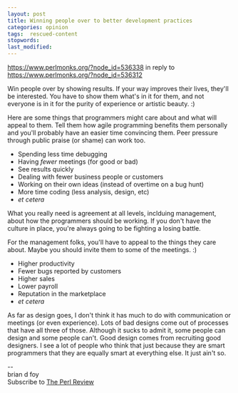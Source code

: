```yaml
---
layout: post
title: Winning people over to better development practices
categories: opinion
tags:  rescued-content
stopwords:
last_modified:
---
```


https://www.perlmonks.org/?node_id=536338
in reply to https://www.perlmonks.org/?node_id=536312

<p>
Win people over by showing results. If your way improves their lives, they'll be interested. You have to show them what's in it for them, and not everyone is in it for the purity of experience or artistic beauty. :)
</p>
<p>
Here are some things that programmers might care about and what will appeal to them. Tell them how agile programming benefits them personally and you'll probably have an easier time convincing them. Peer pressure through public praise (or shame) can work too.
</p>
<ul>
<li>Spending less time debugging
<li>Having <i>fewer</i> meetings (for good or bad)
<li>See results quickly
<li>Dealing with fewer business people or customers
<li>Working on their own ideas (instead of overtime on a bug hunt)
<li>More time coding (less analysis, design, etc)
<li><i>et cetera</i>
</ul>

<p>
What you really need is agreement at all levels, inclduing management, about how the programmers should be working. If you don't have the culture in place, you're always going to be fighting a losing battle.
</p>

<p>
For the management folks, you'll have to appeal to the things they care about. Maybe you should invite them to some of the meetings. :)
</p>

<ul>
<li>Higher productivity
<li>Fewer bugs reported by customers
<li>Higher sales
<li>Lower payroll
<li>Reputation in the marketplace
<li><i>et cetera</i>
</ul>

<p>
As far as design goes, I don't think it has much to do with communication or meetings (or even experience). Lots of bad designs come out of processes that have all three of those.
Although it sucks to admit it, some people can design and some people can't. Good design comes from recruiting good designers. I see a lot of people who think that just because they are smart programmers that they are equally smart at everything else. It just ain't so.
</p>

<!-- Node text goes above. Div tags should contain sig only -->
<div class="pmsig"><div class="pmsig-366986">
-- <br />
brian d foy <brian@stonehenge.com><br />
Subscribe to <a href="http://www.theperlreview.com">The Perl Review</a>
</div></div>
